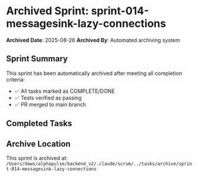 # Archived Sprint: sprint-014-messagesink-lazy-connections

**Archived Date**: 2025-08-26
**Archived By**: Automated archiving system

## Sprint Summary
This sprint has been automatically archived after meeting all completion criteria:
- ✅ All tasks marked as COMPLETE/DONE
- ✅ Tests verified as passing
- ✅ PR merged to main branch

## Completed Tasks

## Archive Location
This sprint is archived at: `/Users/daws/alphapulse/backend_v2/.claude/scrum/../tasks/archive/sprint-014-messagesink-lazy-connections`
